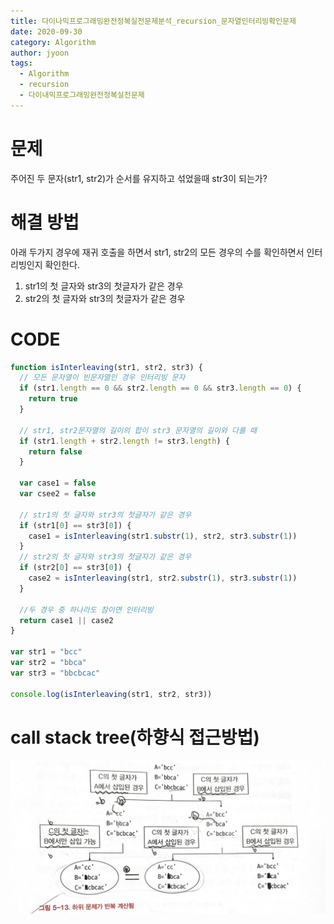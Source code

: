 ```yaml
---
title: 다이나믹프로그래밍완전정복실전문제분석_recursion_문자열인터리빙확인문제
date: 2020-09-30
category: Algorithm
author: jyoon
tags:
  - Algorithm
  - recursion
  - 다이내믹프로그래밍완전정복실전문제
---
```


# 문제

주어진 두 문자(str1, str2)가 순서를 유지하고 섞었을때 str3이 되는가?

# 해결 방법

아래 두가지 경우에 재귀 호출을 하면서 str1, str2의 모든 경우의 수를 확인하면서 인터리빙인지 확인한다.

1. str1의 첫 글자와 str3의 첫글자가 같은 경우
2. str2의 첫 글자와 str3의 첫글자가 같은 경우

# CODE

```js
function isInterleaving(str1, str2, str3) {
  // 모든 문자열이 빈문자열인 경우 인터리빙 문자
  if (str1.length == 0 && str2.length == 0 && str3.length == 0) {
    return true
  }

  // str1, str2문자열의 길이의 합이 str3 문자열의 길이와 다를 때
  if (str1.length + str2.length != str3.length) {
    return false
  }

  var case1 = false
  var csee2 = false

  // str1의 첫 글자와 str3의 첫글자가 같은 경우
  if (str1[0] == str3[0]) {
    case1 = isInterleaving(str1.substr(1), str2, str3.substr(1))
  }
  // str2의 첫 글자와 str3의 첫글자가 같은 경우
  if (str2[0] == str3[0]) {
    case2 = isInterleaving(str1, str2.substr(1), str3.substr(1))
  }

  //두 경우 중 하나라도 참이면 인터리빙
  return case1 || case2
}

var str1 = "bcc"
var str2 = "bbca"
var str3 = "bbcbcac"

console.log(isInterleaving(str1, str2, str3))
```

# call stack tree(하향식 접근방법)

![](./img/03_문자열인터리빙확인문제_recursion.jpeg)
